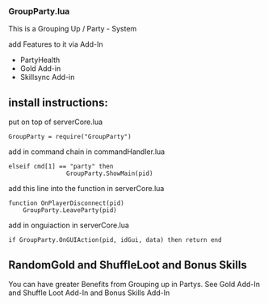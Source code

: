 ### GroupParty.lua
This is a Grouping Up / Party - System

add Features to it via Add-In

* PartyHealth
* Gold Add-in
* Skillsync Add-in

## install instructions: 

put on top of serverCore.lua
```
GroupParty = require("GroupParty")
```


add in command chain in commandHandler.lua
```
elseif cmd[1] == "party" then
				GroupParty.ShowMain(pid)
```


add this line into the function in serverCore.lua
```
function OnPlayerDisconnect(pid)
	GroupParty.LeaveParty(pid)
```


add in onguiaction in serverCore.lua

```
if GroupParty.OnGUIAction(pid, idGui, data) then return end
```



## RandomGold and ShuffleLoot and Bonus Skills

You can have greater Benefits from Grouping up in Partys.
See Gold Add-In and Shuffle Loot Add-In and Bonus Skills Add-In
